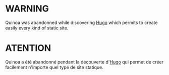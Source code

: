 # WARNING

Quinoa was abandonned while discovering [Hugo](http://gohugo.io/) which permits to create easily every kind of static site.

# ATENTION

Quinoa a été abandonné pendant la découverte d'[Hugo](http://gohugo.io/) qui permet de créer facilement n'importe quel type de site statique.
